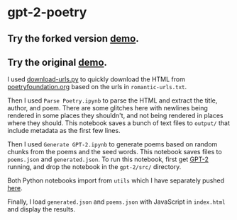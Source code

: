 # gpt-2-poetry

## Try the forked version [demo](https://erscheinung.github.io/gpt-2-poetry/).
## Try the original [demo](https://kylemcdonald.github.io/gpt-2-poetry/).

I used [download-urls.py](https://gist.github.com/kylemcdonald/3cbd09752e340849e4b3cb4f12dd8c85) to quickly download the HTML from [poetryfoundation.org](poetryfoundation.org) based on the urls in `romantic-urls.txt`.

Then I used `Parse Poetry.ipynb` to parse the HTML and extract the title, author, and poem. There are some glitches here with newlines being rendered in some places they shouldn't, and not being rendered in places where they should. This notebook saves a bunch of text files to `output/` that include metadata as the first few lines.

Then I used `Generate GPT-2.ipynb` to generate poems based on random chunks from the poems and the seed words. This notebook saves files to `poems.json` and `generated.json`. To run this notebook, first get [GPT-2](https://github.com/openai/gpt-2/) running, and drop the notebook in the `gpt-2/src/` directory. 

Both Python notebooks import from `utils` which I have separately pushed [here](http://github.com/kylemcdonald/python-utils).

Finally, I load `generated.json` and `poems.json` with JavaScript in `index.html` and display the results.